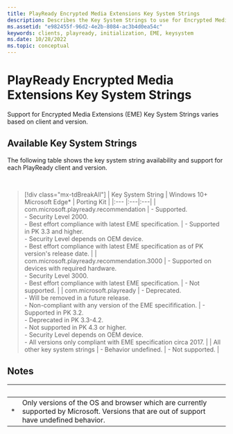 ```yaml
---
title: PlayReady Encrypted Media Extensions Key System Strings
description: Describes the Key System Strings to use for Encrypted Media Extensions
ms.assetid: "e982455f-96d2-4e2b-8084-ac3b4d0ea54c"
keywords: clients, playready, initialization, EME, keysystem
ms.date: 10/28/2022
ms.topic: conceptual
---
```


# PlayReady Encrypted Media Extensions Key System Strings

Support for Encrypted Media Extensions (EME) Key System Strings varies based on client and version.

## Available Key System Strings

The following table shows the key system string availability and support for each PlayReady client and version.

&nbsp;
>[!div class="mx-tdBreakAll"]
>| Key System String | Windows 10+ Microsoft Edge* | Porting Kit |
>|:--- |:---|:---|
>| com.microsoft.playready.recommendation | - Supported.<br/>- Security Level 2000.<br/>- Best effort compliance with latest EME specification. | - Supported in PK 3.3 and higher.<br/>- Security Level depends on OEM device.<br/>- Best effort compliance with latest EME specification as of PK version's release date. |
>| com.microsoft.playready.recommendation.3000 | - Supported on devices with required hardware.<br/>- Security Level 3000.<br/>- Best effort compliance with latest EME specification. | - Not supported. |
>| com.microsoft.playready | - Deprecated.<br/>- Will be removed in a future release.<br/>- Non-compliant with any version of the EME specifification. | - Supported in PK 3.2.<br/>- Deprecated in PK 3.3-4.2.<br/>- Not supported in PK 4.3 or higher.<br/>- Security Level depends on OEM device.<br/>- All versions only compliant with EME specification circa 2017. |
>| All other key system strings | - Behavior undefined. | - Not supported. |

## Notes

| &nbsp; | &nbsp; |
|--------|--------|
| \* | Only versions of the OS and browser which are currently supported by Microsoft. Versions that are out of support have undefined behavior. |

